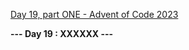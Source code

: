 [Day 19, part ONE - Advent of Code 2023](https://adventofcode.com/2023/day/19)

**--- Day 19 : XXXXXX ---**


